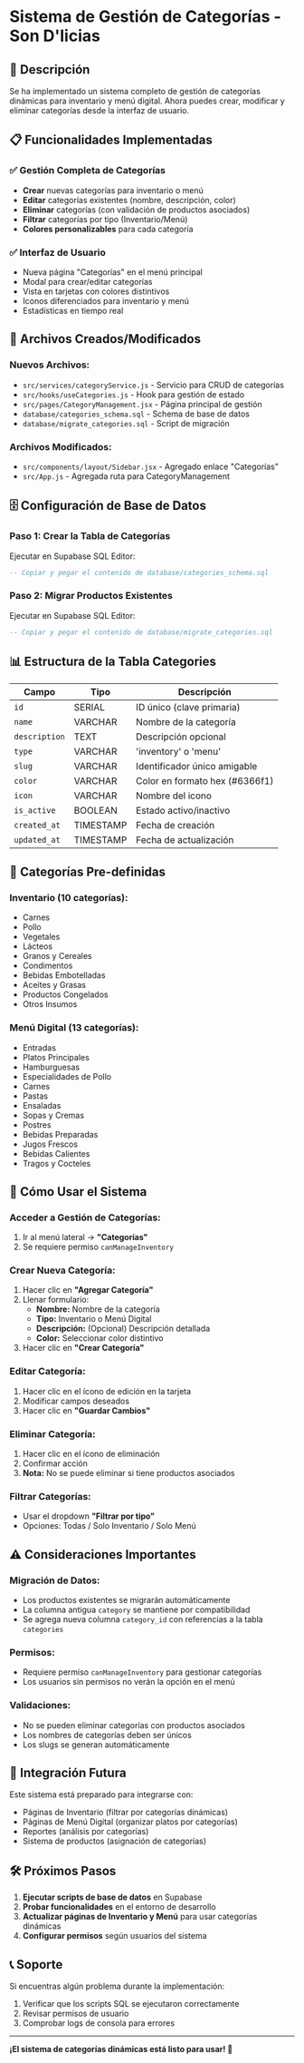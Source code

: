 # Sistema de Gestión de Categorías - Son D'licias

## 🎯 Descripción
Se ha implementado un sistema completo de gestión de categorías dinámicas para inventario y menú digital. Ahora puedes crear, modificar y eliminar categorías desde la interfaz de usuario.

## 📋 Funcionalidades Implementadas

### ✅ **Gestión Completa de Categorías**
- **Crear** nuevas categorías para inventario o menú
- **Editar** categorías existentes (nombre, descripción, color)
- **Eliminar** categorías (con validación de productos asociados)
- **Filtrar** categorías por tipo (Inventario/Menú)
- **Colores personalizables** para cada categoría

### ✅ **Interfaz de Usuario**
- Nueva página "Categorías" en el menú principal
- Modal para crear/editar categorías
- Vista en tarjetas con colores distintivos
- Iconos diferenciados para inventario y menú
- Estadísticas en tiempo real

## 🔧 **Archivos Creados/Modificados**

### **Nuevos Archivos:**
- `src/services/categoryService.js` - Servicio para CRUD de categorías
- `src/hooks/useCategories.js` - Hook para gestión de estado
- `src/pages/CategoryManagement.jsx` - Página principal de gestión
- `database/categories_schema.sql` - Schema de base de datos
- `database/migrate_categories.sql` - Script de migración

### **Archivos Modificados:**
- `src/components/layout/Sidebar.jsx` - Agregado enlace "Categorías"
- `src/App.js` - Agregada ruta para CategoryManagement

## 🗄️ **Configuración de Base de Datos**

### **Paso 1: Crear la Tabla de Categorías**
Ejecutar en Supabase SQL Editor:
```sql
-- Copiar y pegar el contenido de database/categories_schema.sql
```

### **Paso 2: Migrar Productos Existentes**
Ejecutar en Supabase SQL Editor:
```sql
-- Copiar y pegar el contenido de database/migrate_categories.sql
```

## 📊 **Estructura de la Tabla Categories**

| Campo | Tipo | Descripción |
|-------|------|-------------|
| `id` | SERIAL | ID único (clave primaria) |
| `name` | VARCHAR | Nombre de la categoría |
| `description` | TEXT | Descripción opcional |
| `type` | VARCHAR | 'inventory' o 'menu' |
| `slug` | VARCHAR | Identificador único amigable |
| `color` | VARCHAR | Color en formato hex (#6366f1) |
| `icon` | VARCHAR | Nombre del icono |
| `is_active` | BOOLEAN | Estado activo/inactivo |
| `created_at` | TIMESTAMP | Fecha de creación |
| `updated_at` | TIMESTAMP | Fecha de actualización |

## 🎨 **Categorías Pre-definidas**

### **Inventario (10 categorías):**
- Carnes
- Pollo  
- Vegetales
- Lácteos
- Granos y Cereales
- Condimentos
- Bebidas Embotelladas
- Aceites y Grasas
- Productos Congelados
- Otros Insumos

### **Menú Digital (13 categorías):**
- Entradas
- Platos Principales
- Hamburguesas
- Especialidades de Pollo
- Carnes
- Pastas
- Ensaladas
- Sopas y Cremas
- Postres
- Bebidas Preparadas
- Jugos Frescos
- Bebidas Calientes
- Tragos y Cocteles

## 🚀 **Cómo Usar el Sistema**

### **Acceder a Gestión de Categorías:**
1. Ir al menú lateral → **"Categorías"**
2. Se requiere permiso `canManageInventory`

### **Crear Nueva Categoría:**
1. Hacer clic en **"Agregar Categoría"**
2. Llenar formulario:
   - **Nombre:** Nombre de la categoría
   - **Tipo:** Inventario o Menú Digital
   - **Descripción:** (Opcional) Descripción detallada
   - **Color:** Seleccionar color distintivo
3. Hacer clic en **"Crear Categoría"**

### **Editar Categoría:**
1. Hacer clic en el ícono de edición en la tarjeta
2. Modificar campos deseados
3. Hacer clic en **"Guardar Cambios"**

### **Eliminar Categoría:**
1. Hacer clic en el ícono de eliminación
2. Confirmar acción
3. **Nota:** No se puede eliminar si tiene productos asociados

### **Filtrar Categorías:**
- Usar el dropdown **"Filtrar por tipo"**
- Opciones: Todas / Solo Inventario / Solo Menú

## ⚠️ **Consideraciones Importantes**

### **Migración de Datos:**
- Los productos existentes se migrarán automáticamente
- La columna antigua `category` se mantiene por compatibilidad
- Se agrega nueva columna `category_id` con referencias a la tabla `categories`

### **Permisos:**
- Requiere permiso `canManageInventory` para gestionar categorías
- Los usuarios sin permisos no verán la opción en el menú

### **Validaciones:**
- No se pueden eliminar categorías con productos asociados
- Los nombres de categorías deben ser únicos
- Los slugs se generan automáticamente

## 🔄 **Integración Futura**

Este sistema está preparado para integrarse con:
- Páginas de Inventario (filtrar por categorías dinámicas)
- Páginas de Menú Digital (organizar platos por categorías)
- Reportes (análisis por categorías)
- Sistema de productos (asignación de categorías)

## 🛠️ **Próximos Pasos**

1. **Ejecutar scripts de base de datos** en Supabase
2. **Probar funcionalidades** en el entorno de desarrollo
3. **Actualizar páginas de Inventario y Menú** para usar categorías dinámicas
4. **Configurar permisos** según usuarios del sistema

## 📞 **Soporte**

Si encuentras algún problema durante la implementación:
1. Verificar que los scripts SQL se ejecutaron correctamente
2. Revisar permisos de usuario
3. Comprobar logs de consola para errores

---

**¡El sistema de categorías dinámicas está listo para usar! 🎉**